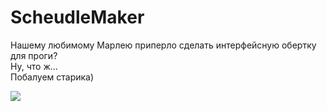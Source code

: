 # ScheudleMaker
Нашему любимому Марлею приперло сделать интерфейсную обертку для проги?\
Ну, что ж...\
Побалуем старика)

<img src=интерфейс.jpg>
